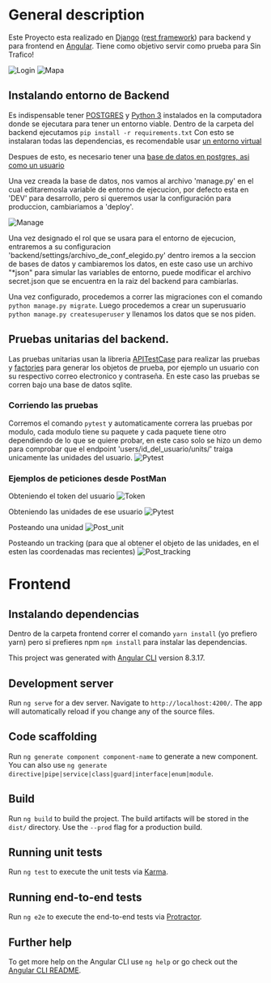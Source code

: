 # General description

Este Proyecto esta realizado en [Django](https://www.djangoproject.com/) ([rest framework](https://www.django-rest-framework.org/)) para backend y para frontend en [Angular](https://github.com/angular/angular-cli).
Tiene como objetivo servir como prueba para Sin Trafico!

![Login](https://github.com/lobami/sin-trafico-test/blob/master/assets/login.png)
![Mapa](https://github.com/lobami/sin-trafico-test/blob/master/assets/mapa.png)

## Instalando entorno de Backend

Es indispensable tener [POSTGRES](https://www.postgresql.org/) y [Python 3](https://www.python.org/) instalados en la computadora donde se ejecutara para tener un entorno viable.
Dentro de la carpeta del backend ejecutamos `pip install -r requirements.txt` Con esto se instalaran todas las dependencias, es recomendable usar [un entorno virtual](https://rukbottoland.com/blog/tutorial-de-python-virtualenv/)

Despues de esto, es necesario tener una [base de datos en postgres, asi como un usuario](https://apuntes-snicoper.readthedocs.io/es/latest/programacion/postgresql/comandos_consola_psql.html)

Una vez creada la base de datos, nos vamos al archivo 'manage.py' en el cual editaremosla variable de entorno de ejecucion, por defecto esta en 'DEV' para desarrollo, pero si queremos usar la configuración para produccion, cambiariamos a 'deploy'.


![Manage](https://github.com/lobami/sin-trafico-test/blob/master/assets/manage.png)


Una vez designado el rol que se usara para el entorno de ejecucion, entraremos a su configuracion 'backend/settings/archivo_de_conf_elegido.py'
dentro iremos a la seccion de bases de datos y cambiaremos los datos, en este caso use un archivo "*json" para simular las variables de entorno, puede modificar el archivo secret.json que se encuentra en la raiz del backend para cambiarlas.

Una vez configurado, procedemos a correr las migraciones con el comando `python manage.py migrate`. 
Luego procedemos a crear un superusuario `python manage.py createsuperuser` y llenamos los datos que se nos piden.

## Pruebas unitarias del backend.

Las pruebas unitarias usan la libreria [APITestCase](https://www.django-rest-framework.org/api-guide/testing/#example) para realizar las pruebas y [factories](https://factoryboy.readthedocs.io/en/latest/orms.html) para generar los objetos de prueba, por ejemplo un usuario con su respectivo correo electronico y contraseña. En este caso las pruebas se corren bajo una base de datos sqlite.

### Corriendo las pruebas
Corremos el comando `pytest` y automaticamente correra las pruebas por modulo, cada modulo tiene su paquete y cada paquete tiene otro dependiendo de lo que se quiere probar, en este caso solo se hizo un demo para comprobar que el endpoint 'users/id_del_usuario/units/' traiga unicamente las unidades del usuario.
![Pytest](https://github.com/lobami/sin-trafico-test/blob/master/assets/pytest.png)

### Ejemplos de peticiones desde PostMan
Obteniendo el token del usuario
![Token](https://github.com/lobami/sin-trafico-test/blob/master/assets/token.png)

Obteniendo las unidades de ese usuario
![Pytest](https://github.com/lobami/sin-trafico-test/blob/master/assets/units.png)

Posteando una unidad
![Post_unit](https://github.com/lobami/sin-trafico-test/blob/master/assets/post_unit.png)

Posteando un tracking (para que al obtener el objeto de las unidades, en el esten las coordenadas mas recientes)
![Post_tracking](https://github.com/lobami/sin-trafico-test/blob/master/assets/post_tracking.png)



# Frontend
## Instalando dependencias
Dentro de la carpeta frontend correr el comando `yarn install` (yo prefiero yarn) pero si prefieres npm `npm install` para instalar las dependencias.

This project was generated with [Angular CLI](https://github.com/angular/angular-cli) version 8.3.17.

## Development server

Run `ng serve` for a dev server. Navigate to `http://localhost:4200/`. The app will automatically reload if you change any of the source files.

## Code scaffolding

Run `ng generate component component-name` to generate a new component. You can also use `ng generate directive|pipe|service|class|guard|interface|enum|module`.

## Build

Run `ng build` to build the project. The build artifacts will be stored in the `dist/` directory. Use the `--prod` flag for a production build.

## Running unit tests

Run `ng test` to execute the unit tests via [Karma](https://karma-runner.github.io).

## Running end-to-end tests

Run `ng e2e` to execute the end-to-end tests via [Protractor](http://www.protractortest.org/).

## Further help

To get more help on the Angular CLI use `ng help` or go check out the [Angular CLI README](https://github.com/angular/angular-cli/blob/master/README.md).
